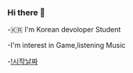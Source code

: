 ### Hi there 👋

-🇰🇷 I'm Korean devoloper Student

-I'm interest in Game,listening Music

-[!시작날짜](https://img.shields.io/badge/Start-03%2F20-lightgrey)
